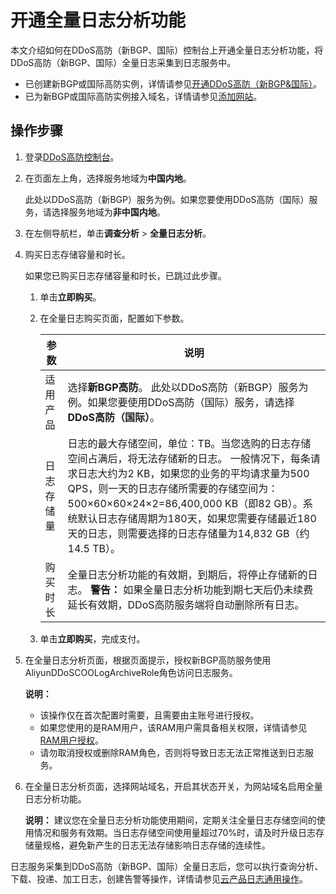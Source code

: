 # 开通全量日志分析功能

本文介绍如何在DDoS高防（新BGP、国际）控制台上开通全量日志分析功能，将DDoS高防（新BGP、国际）全量日志采集到日志服务中。

-   已创建新BGP或国际高防实例，详情请参见[开通DDoS高防（新BGP&国际）](/cn.zh-CN/DDoS高防（新BGP&国际）用户指南/开通DDoS高防（新BGP&国际）.md)。
-   已为新BGP或国际高防实例接入域名，详情请参见[添加网站](/cn.zh-CN/DDoS高防（新BGP&国际）用户指南/接入DDoS高防/域名接入/添加网站.md)。

## 操作步骤

1.  登录[DDoS高防控制台](https://yundun.console.aliyun.com/?p=ddoscoo)。

2.  在页面左上角，选择服务地域为**中国内地**。

    此处以DDoS高防（新BGP）服务为例。如果您要使用DDoS高防（国际）服务，请选择服务地域为**非中国内地**。

3.  在左侧导航栏，单击**调查分析** \> **全量日志分析**。

4.  购买日志存储容量和时长。

    如果您已购买日志存储容量和时长，已跳过此步骤。

    1.  单击**立即购买**。

    2.  在全量日志购买页面，配置如下参数。

        |参数|说明|
        |--|--|
        |适用产品|选择**新BGP高防**。 此处以DDoS高防（新BGP）服务为例。如果您要使用DDoS高防（国际）服务，请选择**DDoS高防（国际）**。 |
        |日志存储量|日志的最大存储空间，单位：TB。当您选购的日志存储空间占满后，将无法存储新的日志。 一般情况下，每条请求日志大约为2 KB，如果您的业务的平均请求量为500 QPS，则一天的日志存储所需要的存储空间为：500×60×60×24×2=86,400,000 KB（即82 GB）。系统默认日志存储周期为180天，如果您需要存储最近180天的日志，则需要选择的日志存储量为14,832 GB（约14.5 TB）。 |
        |购买时长|全量日志分析功能的有效期，到期后，将停止存储新的日志。 **警告：** 如果全量日志分析功能到期七天后仍未续费延长有效期，DDoS高防服务端将自动删除所有日志。 |

    3.  单击**立即购买**，完成支付。

5.  在全量日志分析页面，根据页面提示，授权新BGP高防服务使用AliyunDDoSCOOLogArchiveRole角色访问日志服务。

    **说明：**

    -   该操作仅在首次配置时需要，且需要由主账号进行授权。
    -   如果您使用的是RAM用户，该RAM用户需具备相关权限，详情请参见[RAM用户授权](/cn.zh-CN/数据采集/云产品日志采集/云产品日志通用操作.md)。
    -   请勿取消授权或删除RAM角色，否则将导致日志无法正常推送到日志服务。
6.  在全量日志分析页面，选择网站域名，开启其状态开关，为网站域名启用全量日志分析功能。

    **说明：** 建议您在全量日志分析功能使用期间，定期关注全量日志存储空间的使用情况和服务有效期。当日志存储空间使用量超过70%时，请及时升级日志存储量规格，避免新产生的日志无法存储影响日志存储的连续性。


日志服务采集到DDoS高防（新BGP、国际）全量日志后，您可以执行查询分析、下载、投递、加工日志，创建告警等操作，详情请参见[云产品日志通用操作](/cn.zh-CN/数据采集/云产品日志采集/云产品日志通用操作.md)。

